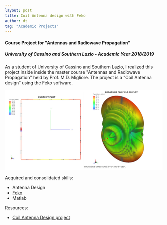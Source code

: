 ```yaml
---
layout: post
title: Coil Antenna design with Feko
author: dt
tag: "Academic Projects"
---
```

#### Course Project for "Antennas and Radiowave Propagation"
##### University of Cassino and Southern Lazio - Academic Year 2018/2019

As a student of University of Cassino and Southern Lazio, I realized this project inside inside the master course "Antennas and Radiowave Propagation" held by Prof. M.D. Migliore.
The project is a “Coil Antenna design” using the Feko software. 

<img src="/assets/img/2018-05-29_unicas_arp_coil_antenna_project.jpg" class="img-fluid" alt="webinar-keysight-wifi6">

Acquired and consolidated skills:
* Antenna Design 
* [Feko](https://www.altair.com/feko/)
* Matlab

Resources:
* [Coil Antenna Design project](/assets/pdf/2018-05-29_unicas_arp_coil_antenna_project.pdf)